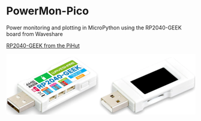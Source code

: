 # PowerMon-Pico
Power monitoring and plotting in MicroPython using the RP2040-GEEK board from Waveshare

[RP2040-GEEK from the PiHut](https://thepihut.com/products/rp2040-geek-development-board?variant=42632478589123&currency=GBP&utm_medium=product_sync&utm_source=google&utm_content=sag_organic&utm_campaign=sag_organic&gad_source=1&gclid=CjwKCAiA3JCvBhA8EiwA4kujZp0d8ZPfaRx-Bru_PCVWu0qS4ZJszkPvd9UPkbfjliqnwS5S1JgRlxoC--wQAvD_BwE)

![Image of RP2040-GEEK](pictures/RP2040-GEEK.png)